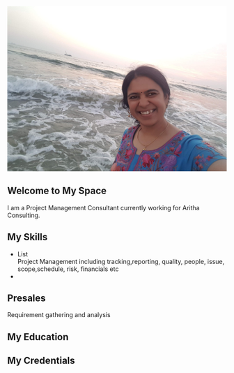  ![Uma A](20201228_181659.jpg)

## Welcome to My Space
I am a Project Management Consultant currently working for Aritha Consulting.


## My Skills
- List   
Project Management including tracking,reporting, quality, people, issue, scope,schedule, risk, financials etc
-
Presales
-
Requirement gathering and analysis

## My Education



## My Credentials
